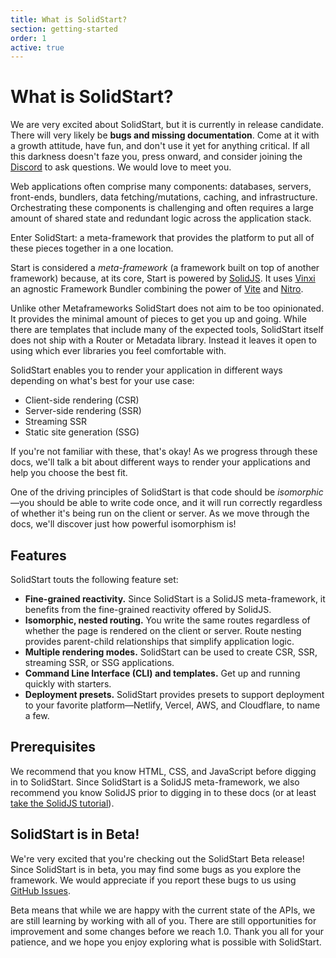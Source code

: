 ```yaml
---
title: What is SolidStart?
section: getting-started
order: 1
active: true
---
```


# What is SolidStart?

<aside title="Beware of dragons" type="warning">
  We are very excited about SolidStart, but it is currently in release candidate. There will very likely be <b>bugs and
  missing documentation</b>. Come at it with a growth attitude, have fun, and don't use it yet for
  anything critical. If all this darkness doesn't faze you, press onward, and consider joining the
  <a href="https://discord.com/invite/solidjs" target="_blank">Discord</a> to ask questions. We would love to meet you.
</aside>

Web applications often comprise many components: databases, servers, front-ends, bundlers, data fetching/mutations, caching, and infrastructure. Orchestrating these components is challenging and often requires a large amount of shared state and redundant logic across the application stack.

Enter SolidStart: a meta-framework that provides the platform to put all of these pieces together in a one location.

Start is considered a _meta-framework_ (a framework built on top of another framework) because, at its core, Start is powered by [SolidJS](https://solidjs.com). It uses [Vinxi](https://vinxi.vercel.app/) an agnostic Framework Bundler combining the power of [Vite](https://vitejs.dev) and [Nitro](https://nitro.unjs.io/).

Unlike other Metaframeworks SolidStart does not aim to be too opinionated. It provides the minimal amount of pieces to get you up and going. While there are templates that include many of the expected tools, SolidStart itself does not ship with a Router or Metadata library. Instead it leaves it open to using which ever libraries you feel comfortable with.

SolidStart enables you to render your application in different ways depending on what's best for your use case:

- Client-side rendering (CSR)
- Server-side rendering (SSR)
- Streaming SSR
- Static site generation (SSG)

If you're not familiar with these, that's okay! As we progress through these docs, we'll talk a bit about different ways to render your applications and help you choose the best fit.

One of the driving principles of SolidStart is that code should be _isomorphic_&mdash;you should be able to write code once, and it will run correctly regardless of whether it's being run on the client or server. As we move through the docs, we'll discover just how powerful isomorphism is!

## Features

SolidStart touts the following feature set:

- **Fine-grained reactivity.** Since SolidStart is a SolidJS meta-framework, it benefits from the fine-grained reactivity offered by SolidJS.
- **Isomorphic, nested routing.** You write the same routes regardless of whether the page is rendered on the client or server. Route nesting provides parent-child relationships that simplify application logic.
- **Multiple rendering modes.** SolidStart can be used to create CSR, SSR, streaming SSR, or SSG applications.
- **Command Line Interface (CLI) and templates.** Get up and running quickly with starters.
- **Deployment presets.** SolidStart provides presets to support deployment to your favorite platform&mdash;Netlify, Vercel, AWS, and Cloudflare, to name a few.

## Prerequisites

We recommend that you know HTML, CSS, and JavaScript before digging in to SolidStart. Since SolidStart is a SolidJS meta-framework, we also recommend you know SolidJS prior to digging in to these docs (or at least [take the SolidJS tutorial](https://www.solidjs.com/tutorial)).

## SolidStart is in Beta!

We're very excited that you're checking out the SolidStart Beta release! Since SolidStart is in beta, you may find some bugs as you explore the framework. We would appreciate if you report these bugs to us using [GitHub Issues](https://github.com/solidjs/solid-start/issues).

Beta means that while we are happy with the current state of the APIs, we are still learning by working with all of you. There are still opportunities for improvement and some changes before we reach 1.0. Thank you all for your patience, and we hope you enjoy exploring what is possible with SolidStart.

